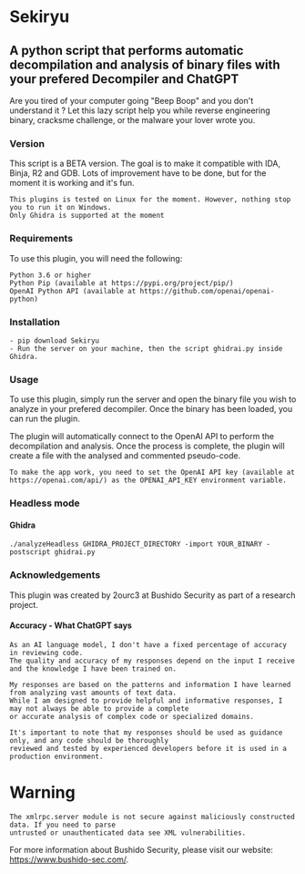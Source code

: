 # Sekiryu
## A python script that performs automatic decompilation and analysis of binary files with your prefered Decompiler and ChatGPT
                                     
Are you tired of your computer going "Beep Boop" and you don't understand it ? Let this lazy script help you while reverse engineering
binary, cracksme challenge, or the malware your lover wrote you.

### Version 
This script is a BETA version. The goal is to make it compatible with IDA, Binja, R2 and GDB. Lots of improvement have to be done, but
for the moment it is working and it's fun.

    This plugins is tested on Linux for the moment. However, nothing stop you to run it on Windows. 
    Only Ghidra is supported at the moment

### Requirements

To use this plugin, you will need the following:

    Python 3.6 or higher
    Python Pip (available at https://pypi.org/project/pip/)
    OpenAI Python API (available at https://github.com/openai/openai-python)

### Installation

    - pip download Sekiryu
    - Run the server on your machine, then the script ghidrai.py inside Ghidra.

### Usage

To use this plugin, simply run the server and open the binary file you wish to analyze in your prefered decompiler. Once the binary has been loaded, you can run the plugin.

The plugin will automatically connect to the OpenAI API to perform the decompilation and analysis. Once the process is complete, the plugin will create a file with the analysed and commented pseudo-code.

    To make the app work, you need to set the OpenAI API key (available at https://openai.com/api/) as the OPENAI_API_KEY environment variable.

### Headless mode

#### Ghidra

    ./analyzeHeadless GHIDRA_PROJECT_DIRECTORY -import YOUR_BINARY -postscript ghidrai.py

### Acknowledgements

This plugin was created by 2ourc3 at Bushido Security as part of a research project. 
    
#### Accuracy - What ChatGPT says

    As an AI language model, I don't have a fixed percentage of accuracy in reviewing code. 
    The quality and accuracy of my responses depend on the input I receive and the knowledge I have been trained on.
      
    My responses are based on the patterns and information I have learned from analyzing vast amounts of text data. 
    While I am designed to provide helpful and informative responses, I may not always be able to provide a complete
    or accurate analysis of complex code or specialized domains.
    
    It's important to note that my responses should be used as guidance only, and any code should be thoroughly 
    reviewed and tested by experienced developers before it is used in a production environment.
    
# Warning
 
    The xmlrpc.server module is not secure against maliciously constructed data. If you need to parse 
    untrusted or unauthenticated data see XML vulnerabilities. 

For more information about Bushido Security, please visit our website: https://www.bushido-sec.com/.
